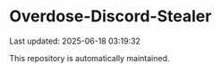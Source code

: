 # Overdose-Discord-Stealer

Last updated: 2025-06-18 03:19:32

This repository is automatically maintained.
